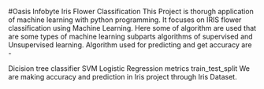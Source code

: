 #Oasis Infobyte Iris Flower Classification
This Project is thorugh application of machine learning with python programming. It focuses on IRIS flower classification using Machine Learning. Here some of algorithm are used that are some types of machine learning subparts algorithms of supervised and Unsupervised learning. Algorithm used for predicting and get accuracy are -

Dicision tree classifier
SVM
Logistic Regression
metrics
train_test_split We are making accuracy and prediction in Iris project through Iris Dataset. 
